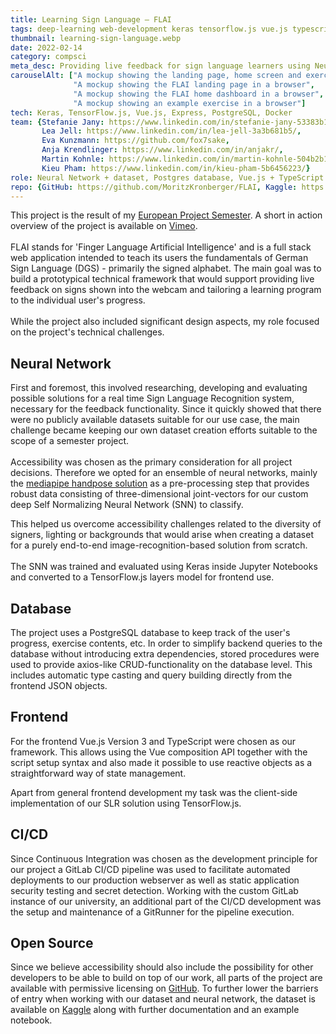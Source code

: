 ```yaml
---
title: Learning Sign Language – FLAI
tags: deep-learning web-development keras tensorflow.js vue.js typescript
thumbnail: learning-sign-language.webp
date: 2022-02-14
category: compsci
meta_desc: Providing live feedback for sign language learners using Neural Networks for real time Sign Language Recognition
carouselAlt: ["A mockup showing the landing page, home screen and exercise of the FLAI application on a MacBook", 
              "A mockup showing the FLAI landing page in a browser",
              "A mockup showing the FLAI home dashboard in a browser",
              "A mockup showing an example exercise in a browser"]
tech: Keras, TensorFlow.js, Vue.js, Express, PostgreSQL, Docker
team: {Stefanie Jany: https://www.linkedin.com/in/stefanie-jany-53383b197/, 
       Lea Jell: https://www.linkedin.com/in/lea-jell-3a3b681b5/, 
       Eva Kunzmann: https://github.com/fox7sake, 
       Anja Krendlinger: https://www.linkedin.com/in/anjakr/, 
       Martin Kohnle: https://www.linkedin.com/in/martin-kohnle-504b2b1ba/, 
       Kieu Pham: https://www.linkedin.com/in/kieu-pham-5b6456223/}
role: Neural Network + dataset, Postgres database, Vue.js + TypeScript frontend, Docker + CI/CD pipeline
repo: {GitHub: https://github.com/MoritzKronberger/FLAI, Kaggle: https://www.kaggle.com/moritzkronberger/german-sign-language}
---
```


This project is the result of my [European Project Semester](http://www.europeanprojectsemester.eu/). A short in action overview of the project is available on [Vimeo](https://vimeo.com/670362463).
<br></br>
FLAI stands for 'Finger Language Artificial Intelligence' and is a full stack web application intended to teach its users the fundamentals of German Sign Language (DGS) - primarily the signed alphabet.
The main goal was to build a prototypical technical framework that would support providing live feedback on signs shown into the webcam and tailoring a learning program to the individual user's progress.
<br></br>
While the project also included significant design aspects, my role focused on the project's technical challenges.

## Neural Network

First and foremost, this involved researching, developing and evaluating possible solutions for a real time Sign Language Recognition system, necessary for the feedback functionality.
Since it quickly showed that there were no publicly available datasets suitable for our use case, the main challenge became keeping our own dataset creation efforts suitable to the scope of a semester project.
<br></br>
Accessibility was chosen as the primary consideration for all project decisions. Therefore we opted for an ensemble of neural networks, mainly the [mediapipe handpose solution](https://google.github.io/mediapipe/solutions/hands.html) as a pre-processing step that provides robust data consisting of three-dimensional joint-vectors for our custom deep Self Normalizing Neural Network (SNN) to classify.

This helped us overcome accessibility challenges related to the diversity of signers, lighting or backgrounds that would arise when creating a dataset for a purely end-to-end image-recognition-based solution from scratch.
<br></br>
The SNN was trained and evaluated using Keras inside Jupyter Notebooks and converted to a TensorFlow.js layers model for frontend use.

## Database

The project uses a PostgreSQL database to keep track of the user's progress, exercise contents, etc. In order to simplify backend queries to the database without introducing extra dependencies, stored procedures were used to provide axios-like CRUD-functionality
on the database level. This includes automatic type casting and query building directly from the frontend JSON objects.

## Frontend

For the frontend Vue.js Version 3 and TypeScript were chosen as our framework. This allows using the Vue composition API together with the script setup syntax and also made it possible to use reactive objects as a straightforward way of state management.

Apart from general frontend development my task was the client-side implementation of our SLR solution using TensorFlow.js.

## CI/CD

Since Continuous Integration was chosen as the development principle for our project a GitLab CI/CD pipeline was used to facilitate automated deployments to our production webserver as well as static application security testing and secret detection. Working with the custom GitLab instance of our university, an additional part of the CI/CD development was the setup and maintenance of a GitRunner for the pipeline execution.

## Open Source

Since we believe accessibility should also include the possibility for other developers to be able to build on top of our work, all parts of the project are available with permissive licensing on [GitHub](https://github.com/MoritzKronberger/FLAI). To further lower the barriers of entry when working with our dataset and neural network, the dataset is available on [Kaggle](https://www.kaggle.com/moritzkronberger/german-sign-language) along with further documentation and an example notebook.
